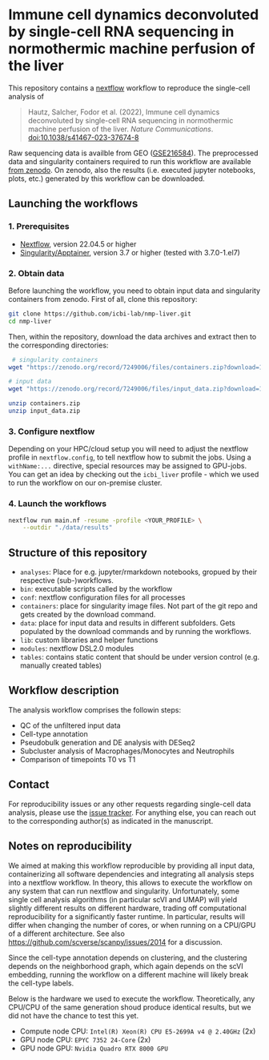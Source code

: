 # Immune cell dynamics deconvoluted by single-cell RNA sequencing in normothermic machine perfusion of the liver

This repository contains a [nextflow](https://github.com/nextflow-io/nextflow/) workflow to reproduce the single-cell analysis of

> Hautz, Salcher, Fodor et al. (2022), Immune cell dynamics deconvoluted by single-cell RNA sequencing in normothermic machine perfusion of the liver. *Nature Communications*. [doi:10.1038/s41467-023-37674-8](https://doi.org/10.1038/s41467-023-37674-8)

Raw sequencing data is availble from GEO ([GSE216584](www.ncbi.nlm.nih.gov/geo/query/acc.cgi?acc=GSE216584)). 
The preprocessed data and singularity containers required to run this workflow are available [from zenodo](https://doi.org/10.5281/zenodo.7249006). On zenodo, also the results (i.e. executed jupyter notebooks, plots, etc.) generated by this workflow can be downloaded. 


## Launching the workflows

### 1. Prerequisites

* [Nextflow](https://www.nextflow.io/index.html#GetStarted), version 22.04.5 or higher
* [Singularity/Apptainer](https://apptainer.org/), version 3.7 or higher (tested with 3.7.0-1.el7)

### 2. Obtain data

Before launching the workflow, you need to obtain input data and singularity containers from zenodo.
First of all, clone this repository:

```bash
git clone https://github.com/icbi-lab/nmp-liver.git
cd nmp-liver
 ```

Then, within the repository, download the data archives and extract then to the corresponding directories:

```bash
 # singularity containers
wget "https://zenodo.org/record/7249006/files/containers.zip?download=1" 

# input data
wget "https://zenodo.org/record/7249006/files/input_data.zip?download=1" 

unzip containers.zip
unzip input_data.zip
```

### 3. Configure nextflow

Depending on your HPC/cloud setup you will need to adjust the nextflow profile in `nextflow.config`, to tell
nextflow how to submit the jobs. Using a `withName:...` directive, special
resources may be assigned to GPU-jobs. You can get an idea by checking out the `icbi_liver` profile - which we used to run the
workflow on our on-premise cluster. 

### 4. Launch the workflows

```bash
nextflow run main.nf -resume -profile <YOUR_PROFILE> \
    --outdir "./data/results"
```

## Structure of this repository

* `analyses`: Place for e.g. jupyter/rmarkdown notebooks, gropued by their respective (sub-)workflows.
* `bin`: executable scripts called by the workflow
* `conf`: nextflow configuration files for all processes
* `containers`: place for singularity image files. Not part of the git repo and gets created by the download command.
* `data`: place for input data and results in different subfolders. Gets populated by the download commands and by running the workflows.
* `lib`: custom libraries and helper functions
* `modules`: nextflow DSL2.0 modules
* `tables`: contains static content that should be under version control (e.g. manually created tables)


## Workflow description

The analysis workflow comprises the followin steps: 
 * QC of the unfiltered input data
 * Cell-type annotation
 * Pseudobulk generation and DE analysis with DESeq2
 * Subcluster analysis of Macrophages/Monocytes and Neutrophils
 * Comparison of timepoints T0 vs T1

## Contact

For reproducibility issues or any other requests regarding single-cell data analysis, please use the [issue tracker](https://github.com/nmp-liver/issues). For anything else, you can reach out to the corresponding author(s) as indicated in the manuscript.

## Notes on reproducibility

We aimed at making this workflow reproducible by providing all input data, containerizing all software
dependencies and integrating all analysis steps into a nextflow workflow.
In theory, this allows to execute the workflow on any system that can run nextflow and singularity.
Unfortunately, some single cell analysis algorithms (in particular scVI and UMAP) will yield
slightly different results on different hardware, trading off computational reproducibility for a
significantly faster runtime. In particular, results will differ when changing the number of cores, or
when running on a CPU/GPU of a different architecture. See also https://github.com/scverse/scanpy/issues/2014 for a discussion.

Since the cell-type annotation depends on clustering, and the clustering depends on the neighborhood graph,
which again depends on the scVI embedding, running the workflow on a different machine will likely break the cell-type labels.

Below is the hardware we used to execute the workflow. Theoretically,
any CPU/CPU of the same generation shoud produce identical results, but we did not have the chance to test this yet.

 * Compute node CPU: `Intel(R) Xeon(R) CPU E5-2699A v4 @ 2.40GHz` (2x)
 * GPU node CPU: `EPYC 7352 24-Core` (2x)
 * GPU node GPU: `Nvidia Quadro RTX 8000 GPU`


